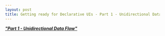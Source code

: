 ```yaml
---
layout: post
title: Getting ready for Declarative UIs - Part 1 - Unidirectional Data Flow
---
```

***["Part 1 - Unidirectional Data Flow"](https://proandroiddev.com/getting-ready-for-declarative-uis-8eedb5f8ed0d)***